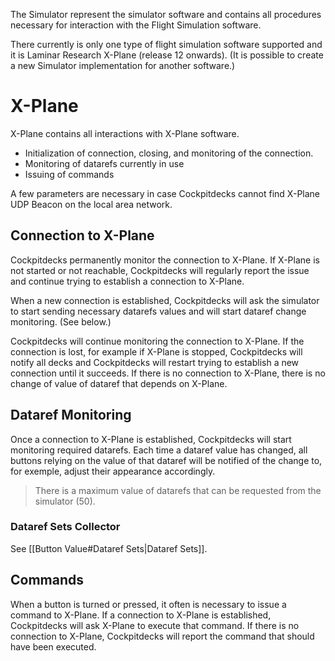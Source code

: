 The Simulator represent the simulator software and contains all procedures necessary for interaction with the Flight Simulation software.

There currently is only one type of flight simulation software supported and it is Laminar Research X-Plane (release 12 onwards).
(It is possible to create a new Simulator implementation for another software.)

# X-Plane

X-Plane contains all interactions with X-Plane software.

- Initialization of connection, closing, and monitoring of the connection.
- Monitoring of datarefs currently in use
- Issuing of commands

A few parameters are necessary in  case Cockpitdecks cannot find X-Plane UDP Beacon on the local area network.

## Connection to X-Plane

Cockpitdecks permanently monitor the connection to X-Plane. If X-Plane is not started or not reachable, Cockpitdecks will regularly report the issue and continue trying to establish a connection to X-Plane.

When a new connection is established, Cockpitdecks will ask the simulator to start sending necessary datarefs values and will start dataref change monitoring. (See below.)

Cockpitdecks will continue monitoring the connection to X-Plane. If the connection is lost, for example if X-Plane is stopped, Cockpitdecks will notify all decks and Cockpitdecks will restart trying to establish a new connection until it succeeds. If there is no connection to X-Plane, there is no change of value of dataref that depends on X-Plane.

## Dataref Monitoring

Once a connection to X-Plane is established, Cockpitdecks will start monitoring required datarefs. Each time a dataref value has changed, all buttons relying on the value of that dataref will be notified of the change to, for exemple, adjust their appearance accordingly.

> There is a maximum value of datarefs that can be requested from the simulator (50).

### Dataref Sets Collector

See [[Button Value#Dataref Sets|Dataref Sets]].
## Commands

When a button is turned or pressed, it often is necessary to issue a command to X-Plane. If a connection to X-Plane is established, Cockpitdecks will ask X-Plane to execute that command.
If there is no connection to X-Plane, Cockpitdecks will report the command that should have been executed.